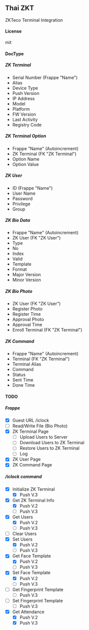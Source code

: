 ## Thai ZKT

ZKTeco Terminal Integration

#### License

mit

#### DocType

##### ZK Terminal

- Serial Number (Frappe "Name")
- Alias
- Device Type
- Push Version
- IP Address
- Model
- Platform
- FW Version
- Last Activity
- Registry Code


##### ZK Terminal Option

- Frappe "Name" (Autoincrement)
- ZK Terminal (FK "ZK Terminal")
- Option Name
- Option Value


##### ZK User

- ID (Frappe "Name")
- User Name
- Password
- Privilege
- Group


##### ZK Bio Data

- Frappe "Name" (Autoincrement)
- ZK User (FK "ZK User")
- Type
- No
- Index
- Valid
- Template
- Format
- Major Version
- Minor Version


##### ZK Bio Photo

- ZK User (FK "ZK User")
- Register Photo
- Register Time
- Approval Photo
- Approval Time
- Enroll Terminal (FK "ZK Terminal")

##### ZK Command

- Frappe "Name" (Autoincrement)
- Terminal (FK "ZK Terminal")
- Terminal Alias
- Command
- Status
- Sent Time
- Done Time


#### TODO

##### Frappe
- [X] Guest URL /iclock
- [ ] Read/Write File (Bio Photo)
- [X] ZK Terminal Page
    - [ ] Upload Users to Server
    - [ ] Download Users to ZK Terminal
    - [ ] Restore Users to ZK Terminal
    - [ ] Log
- [X] ZK User Page
- [X] ZK Command Page

##### /iclock command

- [X] Initialize ZK Terminal
    - [X] Push V.3
- [X] Get ZK Terminal Info
    - [X] Push V.2
    - [ ] Push V.3
- [X] Get Users
    - [X] Push V.2
    - [ ] Push V.3
- [ ] Clear Users
- [X] Set Users
    - [X] Push V.2
    - [ ] Push V.3
- [X] Get Face Template
    - [X] Push V.2
    - [ ] Push V.3
- [X] Set Face Template
    - [X] Push V.2
    - [ ] Push V.3
- [ ] Get Fingerprint Template
    - [ ] Push V.3
- [ ] Set Fingerprint Template
    - [ ] Push V.3
- [X] Get Attendance
    - [X] Push V.2
    - [X] Push V.3